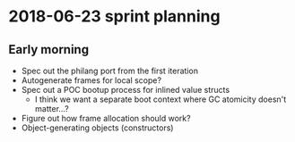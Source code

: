 # 2018-06-23 sprint planning
## Early morning
- Spec out the philang port from the first iteration
- Autogenerate frames for local scope?
- Spec out a POC bootup process for inlined value structs
  - I think we want a separate boot context where GC atomicity doesn't matter...?
- Figure out how frame allocation should work?
- Object-generating objects (constructors)
